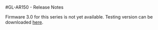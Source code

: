 #GL-AR150 - Release Notes



Firmware 3.0 for this series is not yet available. Testing version can be downloaded [here](http://download.gl-inet.com/firmware/ar150/testing/).
